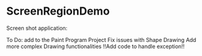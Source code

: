 ScreenRegionDemo
================
Screen shot application:

To Do:
add to the Paint Program Project
Fix issues with Shape Drawing
Add more complex Drawing functionalities
!!Add code to handle exception!!
